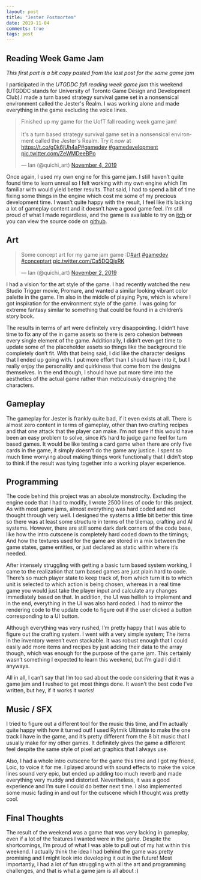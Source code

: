 ```yaml
---
layout: post
title: "Jester Postmortem"
date: 2019-11-04
comments: true
tags: post
---
```


## Reading Week Game Jam

_This first part is a bit copy pasted from the last post for the same game jam_

I participated in the *UTGDDC fall reading week game jam* this weekend (UTGDDC stands for University of Toronto Game Design and Development Club).I made a turn based strategy survival game set in a nonsensical environment called the Jester's Realm. I was working alone and made everything in the game excluding the voice lines.

<blockquote class="twitter-tweet"><p lang="en" dir="ltr">Finished up my game for the UofT fall reading week game jam!<br><br>It&#39;s a turn based strategy survival game set in a nonsensical environment called the Jester&#39;s Realm. Try it now at <a href="https://t.co/g0k6jUh4aP">https://t.co/g0k6jUh4aP</a><a href="https://twitter.com/hashtag/gamedev?src=hash&amp;ref_src=twsrc%5Etfw">#gamedev</a> <a href="https://twitter.com/hashtag/gamedevelopment?src=hash&amp;ref_src=twsrc%5Etfw">#gamedevelopment</a> <a href="https://t.co/ZeWMDeeBPo">pic.twitter.com/ZeWMDeeBPo</a></p>&mdash; Ian (@quichi_art) <a href="https://twitter.com/quichi_art/status/1191222782635454465?ref_src=twsrc%5Etfw">November 4, 2019</a></blockquote> <script async src="https://platform.twitter.com/widgets.js" charset="utf-8"></script>

Once again, I used my own engine for this game jam. I still haven’t quite found time to learn unreal so I felt working with my own engine which I’m familiar with would yield better results. That said, I had to spend a bit of time fixing some things in the engine which cost me some of my precious development time. I wasn’t quite happy with the result, I feel like it’s lacking a lot of gameplay content and it doesn’t have a good game feel. I’m still proud of what I made regardless, and the game is available to try on [itch](https://quichi.itch.io/jester) or you can view the source code on [github](https://github.com/ianw3214/spook).

## Art

<blockquote class="twitter-tweet"><p lang="en" dir="ltr">Some concept art for my game jam game :D<a href="https://twitter.com/hashtag/art?src=hash&amp;ref_src=twsrc%5Etfw">#art</a> <a href="https://twitter.com/hashtag/gamedev?src=hash&amp;ref_src=twsrc%5Etfw">#gamedev</a> <a href="https://twitter.com/hashtag/conceptart?src=hash&amp;ref_src=twsrc%5Etfw">#conceptart</a> <a href="https://t.co/Ca5DQQjxRK">pic.twitter.com/Ca5DQQjxRK</a></p>&mdash; Ian (@quichi_art) <a href="https://twitter.com/quichi_art/status/1190738916934115328?ref_src=twsrc%5Etfw">November 2, 2019</a></blockquote> <script async src="https://platform.twitter.com/widgets.js" charset="utf-8"></script>

I had a vision for the art style of the game. I had recently watched the new Studio Trigger movie, Promare, and wanted a similar looking vibrant color palette in the game. I’m also in the middle of playing Pyre, which is where I got inspiration for the environment style of the game. I was going for extreme fantasy similar to something that could be found in a children’s story book.

The results in terms of art were definitely very disappointing. I didn’t have time to fix any of the in game assets so there is zero cohesion between every single element of the game. Additionally, I didn’t even get time to update some of the placeholder assets so things like the background tile completely don’t fit.
With that being said, I did like the character designs that I ended up going with. I put more effort than I should have into it, but I really enjoy the personality and quirkiness that come from the designs themselves. In the end though, I should have put more time into the aesthetics of the actual game rather than meticulously designing the characters.

## Gameplay

The gameplay for Jester is frankly quite bad, if it even exists at all. There is almost zero content in terms of gameplay, other than two crafting recipes and that one attack that the player can make. I’m not sure if this would have been an easy problem to solve, since it’s hard to judge game feel for turn based games. It would be like testing a card game when there are only five cards in the game, it simply doesn’t do the game any justice. I spent so much time worrying about making things work functionally that I didn’t stop to think if the result was tying together into a working player experience.

## Programming

The code behind this project was an absolute monstrocity. Excluding the engine code that I had to modify, I wrote 2500 lines of code for this project. As with most game jams, almost everything was hard coded and not thought through very well. I designed the systems a little bit better this time so there was at least some structure in terms of the tilemap, crafting and AI systems. However, there are still some dark dark corners of the code base, like how the intro cutscene is completely hard coded down to the timings; And how the textures used for the game are stored in a mix between the game states, game entities, or just declared as static within where it’s needed.

After intensely struggling with getting a basic turn based system working, I came to the realization that turn based games are just plain hard to code. There’s so much player state to keep track of, from which turn it is to which unit is selected to which action is being chosen, whereas in a real time game you would just take the player input and calculate any changes immediately based on that. In addition, the UI was hellish to implement and in the end, everything in the UI was also hard coded. I had to mirror the rendering code to the update code to figure out if the user clicked a button corresponding to a UI button.

Although everything was very rushed, I’m pretty happy that I was able to figure out the crafting system. I went with a very simple system; The items in the inventory weren’t even stackable. It was robust enough that I could easily add more items and recipes by just adding their data to the array though, which was enough for the purpose of the game jam. This certainly wasn’t something I expected to learn this weekend, but I’m glad I did it anyways.

<script src="https://gist.github.com/ianw3214/13b4cfa50d804102d1e59c2f989bba4e.js"></script>

All in all, I can’t say that I’m too sad about the code considering that it was a game jam and I rushed to get most things done. It wasn’t the best code I’ve written, but hey, if it works it works!

## Music / SFX

I tried to figure out a different tool for the music this time, and I’m actually quite happy with how it turned out! I used Rytmik Ultimate to make the one track I have in the game, and it’s pretty different from the 8 bit music that I usually make for my other games. It definitely gives the game a different feel despite the same style of pixel art graphics that I always use.

Also, I had a whole intro cutscene for the game this time and I got my friend, Loic, to voice it for me. I played around with sound effects to make the voice lines sound very epic, but ended up adding too much reverb and made everything very muddy and distorted. Nevertheless, it was a good experience and I’m sure I could do better next time. I also implemented some music fading in and out for the cutscene which I thought was pretty cool.

## Final Thoughts

The result of the weekend was a game that was very lacking in gameplay, even if a lot of the features I wanted were in the game. Despite the shortcomings, I’m proud of what I was able to pull out of my hat within this weekend. I actually think the idea I had behind the game was pretty promising and I might look into developing it out in the future! Most importantly, I had a lot of fun struggling with all the art and programming challenges, and that is what a game jam is all about :)
